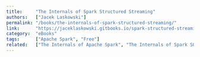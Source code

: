 ```yaml
---
title:     "The Internals of Spark Structured Streaming"
authors:   ["Jacek Laskowski"]
permalink: "/books/the-internals-of-spark-structured-streaming/"
link:      "https://jaceklaskowski.gitbooks.io/spark-structured-streaming/content/"
category:  "eBooks"
tags:      ["Apache Spark", "Free"]
related:   ["The Internals of Apache Spark", "The Internals of Spark SQL", "The Internals of Spark on Kubernetes"]
---
```


